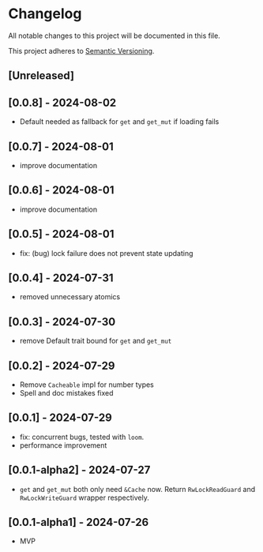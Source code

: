# Changelog

All notable changes to this project will be documented in this file.

This project adheres to [Semantic Versioning](https://semver.org).

<!--
Note: In this file, do not use the hard wrap in the middle of a sentence for compatibility with GitHub comment style markdown rendering.
-->

## [Unreleased]
## [0.0.8] - 2024-08-02

- Default needed as fallback for `get` and `get_mut` if loading fails

## [0.0.7] - 2024-08-01

- improve documentation

## [0.0.6] - 2024-08-01

- improve documentation

## [0.0.5] - 2024-08-01

- fix: (bug) lock failure does not prevent state updating

## [0.0.4] - 2024-07-31

- removed unnecessary atomics

## [0.0.3] - 2024-07-30

- remove Default trait bound for `get` and `get_mut`

## [0.0.2] - 2024-07-29

- Remove `Cacheable` impl for number types
- Spell and doc mistakes fixed

## [0.0.1] - 2024-07-29

- fix: concurrent bugs, tested with `loom`.
- performance improvement

## [0.0.1-alpha2] - 2024-07-27

- `get` and `get_mut` both only need `&Cache` now. Return `RwLockReadGuard` and `RwLockWriteGuard` wrapper respectively.

## [0.0.1-alpha1] - 2024-07-26

- MVP
